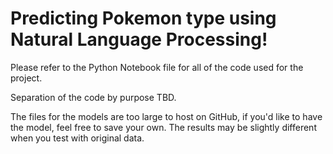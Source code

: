 # Predicting Pokemon type using Natural Language Processing!

Please refer to the Python Notebook file for all of the code used for the project.

Separation of the code by purpose TBD.

The files for the models are too large to host on GitHub, if you'd like to have the model, feel free to save your own. The results may be slightly different when you test with original data.
